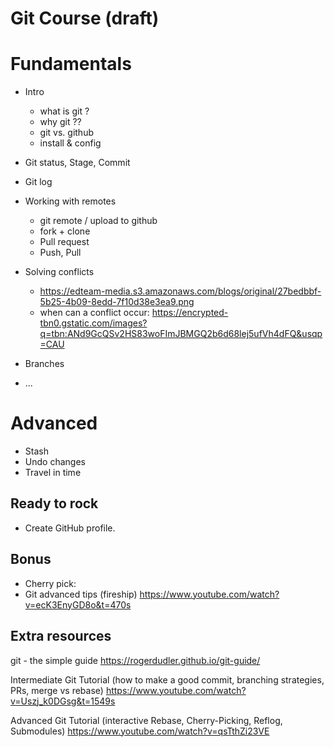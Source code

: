 

# Git Course (draft)

<!-- 

Status: draft 

How:
- all codealong (ask to open a terminal and recreate all steps)
- provide summary / cheatsheet.

-->


# Fundamentals

- Intro
  - what is git ?
  - why git ??
  - git vs. github
  - install & config


- Git status, Stage, Commit
- Git log

- Working with remotes
  - git remote / upload to github
  - fork + clone
  - Pull request
  - Push, Pull

- Solving conflicts
  - https://edteam-media.s3.amazonaws.com/blogs/original/27bedbbf-5b25-4b09-8edd-7f10d38e3ea9.png
  - when can a conflict occur: https://encrypted-tbn0.gstatic.com/images?q=tbn:ANd9GcQSv2HS83woFImJBMGQ2b6d68lej5ufVh4dFQ&usqp=CAU


- Branches

- ...


# Advanced

- Stash
- Undo changes
- Travel in time


## Ready to rock

- Create GitHub profile.

  <!-- some tips: https://www.youtube.com/watch?v=KhGWbt1dAKQ -->


## Bonus

- Cherry pick:
- Git advanced tips (fireship) https://www.youtube.com/watch?v=ecK3EnyGD8o&t=470s




## Extra resources

git - the simple guide
https://rogerdudler.github.io/git-guide/

Intermediate Git Tutorial (how to make a good commit, branching strategies, PRs, merge vs rebase)
https://www.youtube.com/watch?v=Uszj_k0DGsg&t=1549s

Advanced Git Tutorial (interactive Rebase, Cherry-Picking, Reflog, Submodules)
https://www.youtube.com/watch?v=qsTthZi23VE





